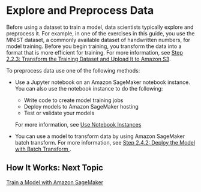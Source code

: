 # Explore and Preprocess Data<a name="how-it-works-notebooks-instances"></a>

Before using a dataset to train a model, data scientists typically explore and preprocess it\. For example, in one of the exercises in this guide, you use the MNIST dataset, a commonly available dataset of handwritten numbers, for model training\. Before you begin training, you transform the data into a format that is more efficient for training\. For more information, see [Step 2\.2\.3: Transform the Training Dataset and Upload It to Amazon S3](ex1-preprocess-data-transform.md)\. 

To preprocess data use one of the following methods:
+ Use a Jupyter notebook on an Amazon SageMaker notebook instance\. You can also use the notebook instance to do the following:
  + Write code to create model training jobs 
  + Deploy models to Amazon SageMaker hosting 
  + Test or validate your models

  For more information, see [Use Notebook Instances](nbi.md) 
+  You can use a model to transform data by using Amazon SageMaker batch transform\. For more information, see [Step 2\.4\.2: Deploy the Model with Batch Transform ](ex1-batch-transform.md)\. 

## How It Works: Next Topic<a name="howitwork-ws-notebook-nextstep"></a>

 [Train a Model with Amazon SageMaker ](how-it-works-training.md) 